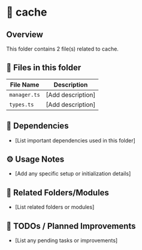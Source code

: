 # 📂 cache

## Overview
This folder contains 2 file(s) related to cache.

## 📄 Files in this folder

| File Name | Description |
|-----------|-------------|
| `manager.ts` | [Add description] |
| `types.ts` | [Add description] |

## 🔗 Dependencies
- [List important dependencies used in this folder]

## ⚙️ Usage Notes
- [Add any specific setup or initialization details]

## 🔄 Related Folders/Modules
- [List related folders or modules]

## 🚧 TODOs / Planned Improvements
- [List any pending tasks or improvements]
